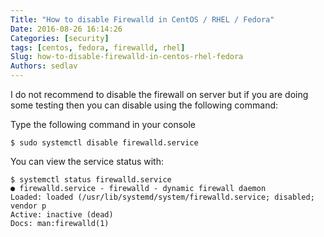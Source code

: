 ```yaml
---
Title: "How to disable Firewalld in CentOS / RHEL / Fedora"
Date: 2016-08-26 16:14:26
Categories: [security]
tags: [centos, fedora, firewalld, rhel]
Slug: how-to-disable-firewalld-in-centos-rhel-fedora
Authors: sedlav
---
```


I do not recommend to disable the firewall on server but if you are doing some testing then you can disable using the following command:

Type the following command in your console

```$ sudo systemctl disable firewalld.service```

You can view the service status with:

```
$ systemctl status firewalld.service
● firewalld.service - firewalld - dynamic firewall daemon
Loaded: loaded (/usr/lib/systemd/system/firewalld.service; disabled; vendor p
Active: inactive (dead)
Docs: man:firewalld(1)
```
